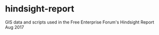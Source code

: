 # hindsight-report
GIS data and scripts used in the Free Enterprise Forum's Hindsight Report Aug 2017
